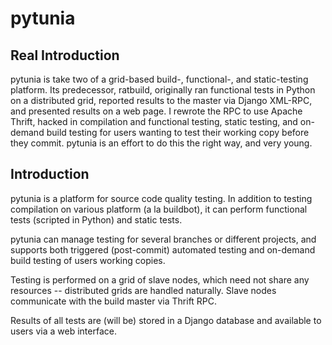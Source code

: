 pytunia
=======

Real Introduction
-----------------
pytunia is take two of a grid-based build-, functional-, and static-testing platform. Its predecessor, ratbuild, originally ran functional tests in Python on a distributed grid, reported results to the master via Django XML-RPC, and presented results on a web page. I rewrote the RPC to use Apache Thrift, hacked in compilation and functional testing, static testing, and on-demand build testing for users wanting to test their working copy before they commit. pytunia is an effort to do this the right way, and very young.

Introduction
------------
pytunia is a platform for source code quality testing. In addition to testing compilation on various platform (a la buildbot), it can perform functional tests (scripted in Python) and static tests.

pytunia can manage testing for several branches or different projects, and supports both triggered (post-commit) automated testing and on-demand build testing of users working copies.

Testing is performed on a grid of slave nodes, which need not share any resources -- distributed grids are handled naturally. Slave nodes communicate with the build master via Thrift RPC.

Results of all tests are (will be) stored in a Django database and available to users via a web interface.

